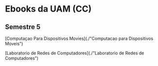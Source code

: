 # Ebooks da UAM (CC)

## Semestre 5

[Computaçao Para Dispositivos Movies](./"Computacao para Dispositivos Moveis")

[Laboratorio de Redes de Computadores](./"Laboratorio de Redes de Computadores")


